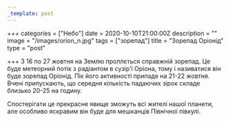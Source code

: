 ```yaml
---
_template: post
---
```



+++
categories = ["Небо"]
date = 2020-10-10T21:00:00Z
description = ""
image = "/images/orion_n.jpg"
tags = ["зорепад"]
title = "Зорепад Оріонід"
type = "post"

+++
З 16 по 27 жовтня на Землю проллється справжній зорепад. Це буде метеорний потік з радіантом в сузір'ї Оріона, тому і називатися він буде зорепад Оріонід. Пік його активності припаде на 21-22 жовтня. Вчені припускають, що середня кількість падаючих зірок складе близько 20-25 на годину.  
  
Спостерігати це прекрасне явище зможуть всi жителі нашої планети, але особливо яскравим він буде для мешканців Північної півкулі.
